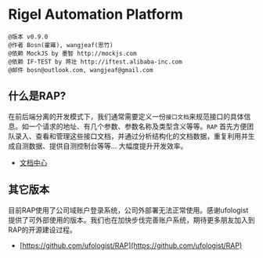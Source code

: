 Rigel Automation Platform
===

    @版本 v0.9.0
    @作者 Bosn(霍雍), wangjeaf(思竹)
    @依赖 MockJS by 墨智 http://mockjs.com
    @依赖 IF-TEST by 蒋壮 http://iftest.alibaba-inc.com
    @邮件 bosn@outlook.com, wangjeaf@gmail.com

什么是RAP?
--------------------------------------

在前后端分离的开发模式下，我们通常需要定义一份`接口文档`来规范接口的具体信息。如一个请求的地址、有几个参数、参数名称及类型含义等等。`RAP` 首先方便团队录入、查看和管理这些接口文档，并通过分析结构化的文档数据，重复利用并生成自测数据、提供自测控制台等等... 大幅度提升开发效率。

- [文档中心](http://thx.alibaba-inc.com/RAP/)


其它版本
--------------------------------------

目前RAP使用了公司域账户登录系统，公司外部署无法正常使用。感谢ufologist提供了可外部使用的版本。我们也在加快步伐完善账户系统，期待更多朋友加入到RAP的开源建设过程。

- [https://github.com/ufologist/RAP](https://github.com/ufologist/RAP)
